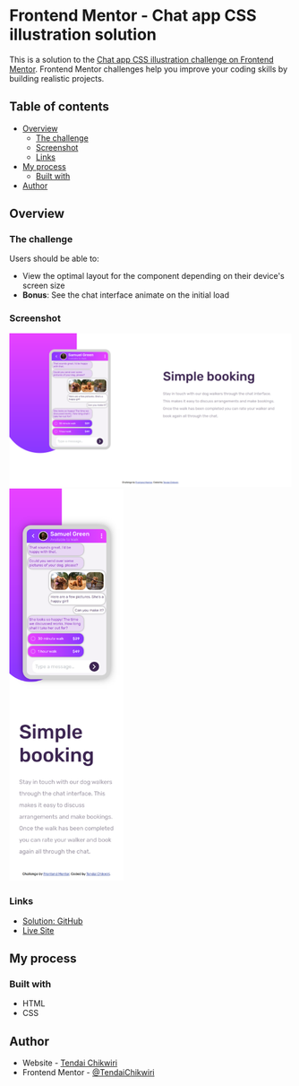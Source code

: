 # Frontend Mentor - Chat app CSS illustration solution

This is a solution to the [Chat app CSS illustration challenge on Frontend Mentor](https://www.frontendmentor.io/challenges/chat-app-css-illustration-O5auMkFqY). Frontend Mentor challenges help you improve your coding skills by building realistic projects. 

## Table of contents

- [Overview](#overview)
  - [The challenge](#the-challenge)
  - [Screenshot](#screenshot)
  - [Links](#links)
- [My process](#my-process)
  - [Built with](#built-with)
- [Author](#author)


## Overview

### The challenge

Users should be able to:

- View the optimal layout for the component depending on their device's screen size
- **Bonus**: See the chat interface animate on the initial load

### Screenshot

<img src="./screenshot/desktop.png"/>
<img src="./screenshot/mobile.png" height="700" />


### Links
- <a href="https://github.com/TendaiChikwiri/chat-app-illustration" target="_blank">Solution: GitHub</a>
- <a href="https://tendaichikwiri.github.io/chat-app-illustration" target="_blank">Live Site</a>

## My process

### Built with

- HTML 
- CSS

## Author

- Website - [Tendai Chikwiri](https://github.com/TendaiChikwiri)
- Frontend Mentor - [@TendaiChikwiri](https://www.frontendmentor.io/profile/TendaiChikwiri)

